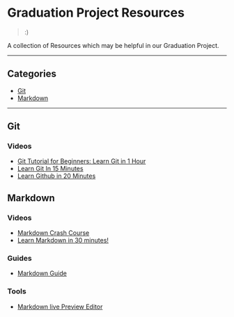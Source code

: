 # Graduation Project Resources

> :)

A collection of Resources which may be helpful in our Graduation Project.

---

## Categories

* [Git](#Git)
* [Markdown](#Markdown)

---

## Git

### Videos

- [Git Tutorial for Beginners: Learn Git in 1 Hour](https://youtu.be/8JJ101D3knE)
- [Learn Git In 15 Minutes](https://youtu.be/USjZcfj8yxE)
- [Learn Github in 20 Minutes](https://youtu.be/nhNq2kIvi9s)

## Markdown

### Videos

- [Markdown Crash Course](https://youtu.be/HUBNt18RFbo)
- [Learn Markdown in 30 minutes!](https://www.youtube.com/watch?v=bTVIMt3XllM)

### Guides

- [Markdown Guide](https://www.markdownguide.org/)

### Tools

- [Markdown live Preview Editor](https://markdownlivepreview.com/)
